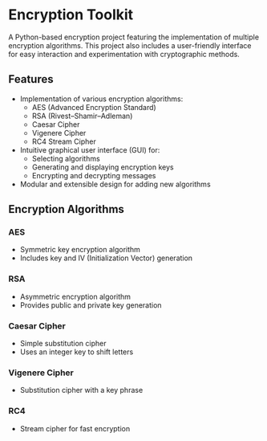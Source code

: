 # Encryption Toolkit

A Python-based encryption project featuring the implementation of multiple encryption algorithms. This project also includes a user-friendly interface for easy interaction and experimentation with cryptographic methods.

## Features

- Implementation of various encryption algorithms:
  - AES (Advanced Encryption Standard)
  - RSA (Rivest–Shamir–Adleman)
  - Caesar Cipher
  - Vigenere Cipher
  - RC4 Stream Cipher
- Intuitive graphical user interface (GUI) for:
  - Selecting algorithms
  - Generating and displaying encryption keys
  - Encrypting and decrypting messages
- Modular and extensible design for adding new algorithms

## Encryption Algorithms

### AES

- Symmetric key encryption algorithm
- Includes key and IV (Initialization Vector) generation

### RSA

- Asymmetric encryption algorithm
- Provides public and private key generation

### Caesar Cipher

- Simple substitution cipher
- Uses an integer key to shift letters

### Vigenere Cipher

- Substitution cipher with a key phrase

### RC4

- Stream cipher for fast encryption
